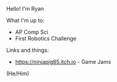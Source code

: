 Hello!
I'm Ryan

What I'm up to:
- AP Comp Sci
- First Robotics Challenge

Links and things:
- https://ninjapig85.itch.io - Game Jams

(He/Him)
